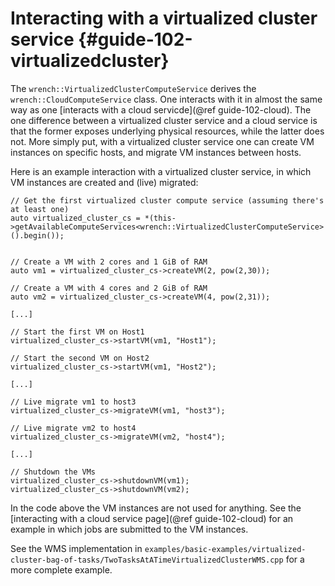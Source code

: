 Interacting with a virtualized cluster service     {#guide-102-virtualizedcluster}
============

The `wrench::VirtualizedClusterComputeService` derives the
`wrench::CloudComputeService` class. One interacts  with it in almost
the same way as one [interacts with a  cloud servicde](@ref guide-102-cloud).
The one difference between a virtualized
cluster service and a cloud service is that the former exposes underlying
physical resources, while the latter does not.  More simply put, with  a
virtualized cluster service one can create VM instances on specific hosts,
and migrate VM instances between hosts. 

Here is an example interaction with a virtualized cluster service,  in which 
VM instances are created and (live) migrated:

~~~~~~~~~~~~~{.cpp}
// Get the first virtualized cluster compute service (assuming there's at least one)
auto virtualized_cluster_cs = *(this->getAvailableComputeServices<wrench::VirtualizedClusterComputeService>().begin());


// Create a VM with 2 cores and 1 GiB of RAM
auto vm1 = virtualized_cluster_cs->createVM(2, pow(2,30));

// Create a VM with 4 cores and 2 GiB of RAM
auto vm2 = virtualized_cluster_cs->createVM(4, pow(2,31));

[...]

// Start the first VM on Host1
virtualized_cluster_cs->startVM(vm1, "Host1");

// Start the second VM on Host2
virtualized_cluster_cs->startVM(vm1, "Host2");

[...]

// Live migrate vm1 to host3
virtualized_cluster_cs->migrateVM(vm1, "host3");

// Live migrate vm2 to host4
virtualized_cluster_cs->migrateVM(vm2, "host4");

[...]

// Shutdown the VMs
virtualized_cluster_cs->shutdownVM(vm1);
virtualized_cluster_cs->shutdownVM(vm2);
~~~~~~~~~~~~~


In the code above the VM instances are not used for anything. See the
[interacting with a cloud service page](@ref guide-102-cloud)
for an example in which jobs are submitted to the VM instances. 

See the WMS implementation in `examples/basic-examples/virtualized-cluster-bag-of-tasks/TwoTasksAtATimeVirtualizedClusterWMS.cpp` for a more complete example.

